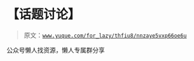 # 【话题讨论】

> 原文：[`www.yuque.com/for_lazy/thfiu8/nnzaye5vxp66oe6u`](https://www.yuque.com/for_lazy/thfiu8/nnzaye5vxp66oe6u)



公众号懒人找资源，懒人专属群分享